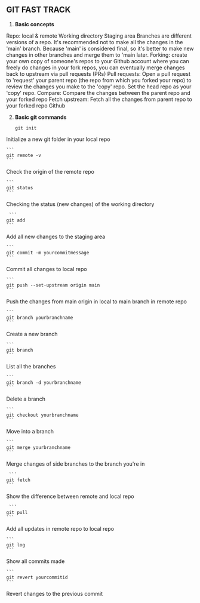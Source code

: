 ## GIT FAST TRACK ## 

1. **Basic concepts**

Repo: local & remote
Working directory
Staging area
Branches are different versions of a repo. It's recommended not to make all the changes in the 'main' branch. Because 'main' is considered final, so it's better to make new changes in other branches and merge them to 'main later. 
Forking: create your own copy of someone's repos to your Github account where you can freely do changes in your fork repos, you can eventually merge changes back to upstream via pull requests (PRs)
Pull requests: Open a pull request to 'request' your parent repo (the repo from which you forked your repo) to review the changes you make to the 'copy' repo. Set the head repo as your 'copy' repo. 
Compare: Compare the changes between the parent repo and your forked repo
Fetch upstream: Fetch all the changes from parent repo to your forked repo Github

2. **Basic git commands** 

    ```
    git init
    ```
    
Initialize a new git folder in your local repo

    ```
    git remote -v
    ```
    
Check the origin of the remote repo

    ```
    git status
    ```
    
Checking the status (new changes) of the working directory

     ```
    git add
    ```
    
Add all new changes to the staging area

    ```
    git commit -m yourcommitmessage
    ```
    
Commit all changes to local repo

    ```
    git push --set-upstream origin main 
    ```
    
Push the changes from main origin in local to main branch in remote repo

    ```
    git branch yourbranchname
    ```
    
Create a new branch 

    ```
    git branch 
    ```
    
List all the branches 

    ```
    git branch -d yourbranchname 
    ```
    
Delete a branch

    ```
    git checkout yourbranchname 
    ```
    
Move into a branch 

    ```
    git merge yourbranchname 
    ```
    
Merge changes of side branches to the branch you're in

     ```
    git fetch  
    ```
    
Show the difference between remote and local repo

     ```
    git pull  
    ```
    
Add all updates in remote repo to local repo

    ```
    git log  
    ```
    
Show all commits made

    ```
    git revert yourcommitid  
    ```
    
Revert changes to the previous commit












